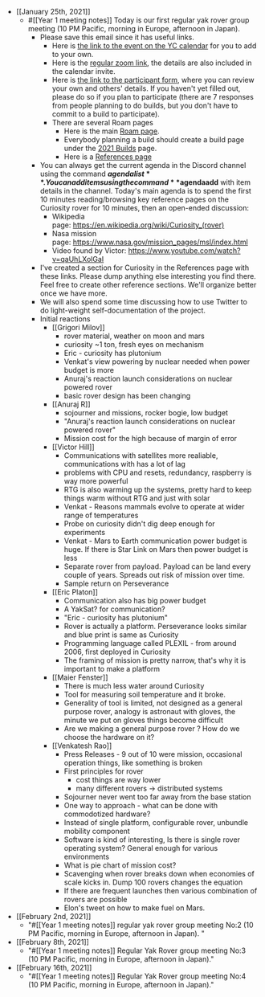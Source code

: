 - [[January 25th, 2021]]
    - #[[Year 1 meeting notes]] Today is our first regular yak rover group meeting (10 PM Pacific, morning in Europe, afternoon in Japan).
        - Please save this email since it has useful links.
            - Here is [the link to the event on the YC calendar](https://calendar.google.com/event?action=TEMPLATE&tmeid=NzZnb2FlN3JuMzc1c3NlaWJlbGhhMjFoMTEgbzk5NW00MzE3M2Jwc2xtaGg0OW5tcnA1aTRAZw&tmsrc=o995m43173bpslmhh49nmrp5i4%40group.calendar.google.com) for you to add to your own.
            - Here is the [regular zoom link](https://us02web.zoom.us/j/82044391423?pwd=YUZ4RjhrZjI2ZS92NHVUMUViMVQ1QT09), the details are also included in the calendar invite.
            - Here is [the link to the participant form](https://forms.gle/XcLp9uqJQGWmF7966), where you can review your own and others' details. If you haven't yet filled out, please do so if you plan to participate (there are 7 responses from people planning to do builds, but you don't have to commit to a build to participate).
            - There are several Roam pages
                - Here is the main [Roam page](https://roamresearch.com/#/app/ArtOfGig/page/QmE-vAzPn).
                - Everybody planning a build should create a build page under the [2021 Builds](https://roamresearch.com/#/app/ArtOfGig/page/LCH9VzUXa) page.
                - Here is a [References page](https://roamresearch.com/#/app/ArtOfGig/page/DUQgrnzRl)
        - You can always get the current agenda in the Discord channel using the command **$agendalist**. You can add items using the command **$agendaadd** with item details in the channel. Today's main agenda is to spend the first 10 minutes reading/browsing key reference pages on the Curiosity rover for 10 minutes, then an open-ended discussion:
            - Wikipedia page: https://en.wikipedia.org/wiki/Curiosity_(rover)
            - Nasa mission page: https://www.nasa.gov/mission_pages/msl/index.html
            - Video found by Victor: https://www.youtube.com/watch?v=qaUhLXolGaI
        - I've created a section for Curiosity in the References page with these links. Please dump anything else interesting you find there. Feel free to create other reference sections. We'll organize better once we have more.
        - We will also spend some time discussing how to use Twitter to do light-weight self-documentation of the project.
        - Initial reactions
            - [[Grigori Milov]]
                - rover material, weather on moon and mars
                - curiosity ~1 ton, fresh eyes on mechanism
                - Eric - curiosity has plutonium
                - Venkat's view powering by nuclear needed when power budget is more
                - Anuraj's reaction launch considerations on nuclear powered rover
                - basic rover design has been changing
            - [[Anuraj R]]
                - sojourner and missions, rocker bogie, low budget
                - "Anuraj's reaction launch considerations on nuclear powered rover"
                - Mission cost for the high because of margin of error
            - [[Victor Hill]]
                - Communications with satellites more realiable, communications with has a lot of lag
                - problems with CPU and resets, redundancy, raspberry is way more powerful
                - RTG is also warming up the systems, pretty hard to keep things warm without RTG and just with solar
                - Venkat - Reasons mammals evolve to operate at wider range of temperatures
                - Probe on curiosity didn't dig deep enough for experiments
                - Venkat  - Mars to Earth communication power budget is huge. If there is Star Link on Mars then power budget is less
                - Separate rover from payload. Payload can be land every couple of years. Spreads out risk of mission over time. 
                - Sample return on Perseverance
            - [[Eric Platon]]
                - Communication also has big power budget
                - A YakSat? for communication?
                - "Eric - curiosity has plutonium"
                - Rover is actually a platform. Perseverance looks similar and blue print is same as Curiosity
                - Programming language called PLEXIL - from around 2006, first deployed in Curiosity
                - The framing of mission is pretty narrow, that's why it is important to make a platform
            - [[Maier Fenster]]
                - There is much less water around Curiosity
                - Tool for measuring soil temperature and it broke. 
                - Generality of tool is limited, not designed as a general purpose rover, analogy is astronaut with gloves, the minute we put on gloves things become difficult
                - Are we making a general purpose rover ? How do we choose the hardware on it? 
            - [[Venkatesh Rao]]
                - Press Releases - 9 out of 10 were mission, occasional operation things, like something is broken
                - First principles for rover 
                    - cost things are way lower 
                    - many different rovers -> distributed systems
                - Sojourner never went too far away from the base station
                - One way to approach - what can be done with commodotized hardware?
                - Instead of single platform, configurable rover, unbundle mobility component
                - Software is kind of interesting, Is there is single rover operating system? General enough for various environments
                - What is pie chart of mission cost? 
                - Scavenging when rover breaks down when economies of scale kicks in. Dump 100 rovers changes the equation
                - If there are frequent launches then various combination of rovers are possible
                - Elon's tweet on how to make fuel on Mars. 
- [[February 2nd, 2021]]
    - "#[[Year 1 meeting notes]] regular yak rover group meeting No:2 (10 PM Pacific, morning in Europe, afternoon in Japan). "
- [[February 8th, 2021]]
    - "#[[Year 1 meeting notes]] Regular Yak Rover group meeting No:3 (10 PM Pacific, morning in Europe, afternoon in Japan)."
- [[February 16th, 2021]]
    - "#[[Year 1 meeting notes]] Regular Yak Rover group meeting No:4 (10 PM Pacific, morning in Europe, afternoon in Japan)."
